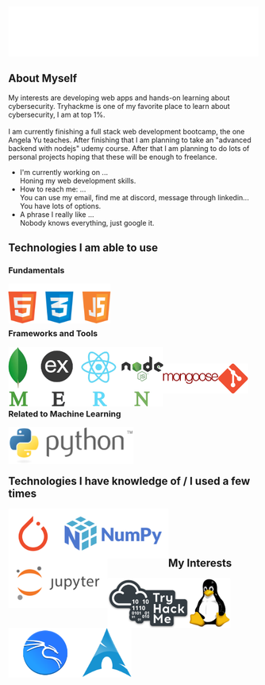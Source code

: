 <img height="100px" src="https://github.com/alperkaya0/alperkaya0/blob/main/svgtest.svg" alt="ğ">

<!--
**alperkaya0/alperkaya0** is a ✨ _special_ ✨ repository because its `README.md` (this file) appears on your GitHub profile.

Here are some ideas to get you started:

- 🔭 I’m currently working on ...
- 🌱 I’m currently learning ...
- 👯 I’m looking to collaborate on ...
- 🤔 I’m looking for help with ...
- 💬 Ask me about ...
- 📫 How to reach me: ...
- 😄 Pronouns: ...
- ⚡ Fun fact: ...
-->
## About Myself

My interests are developing web apps and hands-on learning about cybersecurity. Tryhackme is one of my favorite place to learn about cybersecurity, I am at top 1%. <br> <br>
I am currently finishing a full stack web development bootcamp, the one Angela Yu teaches. After finishing that I am planning to take an "advanced backend with nodejs" udemy course. After that I am planning to do lots of personal projects hoping that these will be enough to freelance.

- I'm currently working on ... <br>
Honing my web development skills.
- How to reach me: ... <br>
You can use my email, find me at discord, message through linkedin... You have lots of options.
- A phrase I really like ... <br>
Nobody knows everything, just google it.

## Technologies I am able to use

### Fundamentals

<img src="https://github.com/alperkaya0/alperkaya0/blob/main/htmlcssjs.png" align="left" height="80px" alt="html-css-js-set" /> <br> <br> <br> <br>

### Frameworks and Tools

<img src="https://github.com/alperkaya0/alperkaya0/blob/main/MERN-logo.png" align="left" height="120px" alt="mern" /> <br> <br>
<img src="https://github.com/alperkaya0/alperkaya0/blob/main/mongoose.png" align="left" height="60px" alt="mongoose" />
<img src="https://github.com/alperkaya0/alperkaya0/blob/main/git.png" align="left" height="60px" alt="git" /> <br> <br> <br> <br>

### Related to Machine Learning

<img src="https://github.com/alperkaya0/alperkaya0/blob/main/python.png" align="left" height="75px" alt="python" /> <br> <br> <br> <br>

## Technologies I have knowledge of / I used a few times

<img src="https://github.com/alperkaya0/alperkaya0/blob/main/pytorch4.png" align="left" height="100px" alt="pytorch" />
<img src="https://github.com/alperkaya0/alperkaya0/blob/main/numpy.png" align="left" height="100px" alt="numpy" />
<img src="https://github.com/alperkaya0/alperkaya0/blob/main/jupyter.png" align="left" height="100px" alt="jupyter" /> <br> <br> <br> <br>

## My Interests

<img src="https://github.com/alperkaya0/alperkaya0/blob/main/tryhackme.png" align="left" height="100px" alt="tryhackme" />
<img src="https://github.com/alperkaya0/alperkaya0/blob/main/linux.png" align="left" height="100px" alt="linux" />
<img src="https://github.com/alperkaya0/alperkaya0/blob/main/Kali%20Linux.png" align="left" height="100px" alt="kali_linux" />
<img src="https://github.com/alperkaya0/alperkaya0/blob/main/arch.png" align="left" height="100px" alt="arch_linux" />
